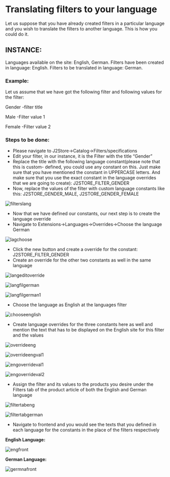 # Translating filters to your language

Let us suppose that you have already created filters in a particular language and you wish to translate the filters to another language. This is how you could do it.

## INSTANCE: <a id="instance"></a>

Languages available on the site: English, German. Filters have been created in language: English. Filters to be translated in language: German.

### Example: <a id="example"></a>

Let us assume that we have got the following filter and following values for the filter:

Gender -filter title

Male -Filter value 1

Female -Filter value 2

### Steps to be done: <a id="steps-to-be-done"></a>

* Please navigate to J2Store-&gt;Catalog-&gt;Filters/specifications
* Edit your filter, in our instance, it is the Filter with the title “Gender”
* Replace the title with the following language constant\(please note that this is custom- defined, you could use any constant on this. Just make sure that you have mentioned the constant in UPPERCASE letters. And make sure that you use the exact constant in the language overrides that we are going to create\): J2STORE_FILTER_GENDER
* Now, replace the values of the filter with custom language constants like this: J2STORE_GENDER_MALE, J2STORE_GENDER_FEMALE

![filterslang](https://raw.githubusercontent.com/j2store/doc-images/master/catalog/translating-filters-to-your-lang/filters-lang-const.png)

* Now that we have defined our constants, our next step is to create the language override
* Navigate to Extensions-&gt;Languages-&gt;Overrides-&gt;Choose the language German

![lagchoose](https://raw.githubusercontent.com/j2store/doc-images/master/catalog/translating-filters-to-your-lang/trans-fil-overr-choose-lang.png)

* Click the new button and create a override for the constant: J2STORE_FILTER_GENDER
* Create an override for the other two constants as well in the same language

  

![langeditoverride](https://raw.githubusercontent.com/j2store/doc-images/master/catalog/translating-filters-to-your-lang/trans-filt-override-german.png)

![langfilgerman](https://raw.githubusercontent.com/j2store/doc-images/master/catalog/translating-filters-to-your-lang/trans-filt-override-german-fil-val.png)

![langfilgerman1](https://raw.githubusercontent.com/j2store/doc-images/master/catalog/translating-filters-to-your-lang/trans-filt-override-german-fil-val-1.png)

* Choose the language as English at the languages filter

![chooseenglish](https://raw.githubusercontent.com/j2store/doc-images/master/catalog/translating-filters-to-your-lang/trans-filt-choose-eng-lang.png)

* Create language overrides for the three constants here as well and mention the text that has to be displayed on the English site for this filter and the values

 

![overrideeng](https://raw.githubusercontent.com/j2store/doc-images/master/catalog/translating-filters-to-your-lang/trans-filt-override-English-fil-title.png)

![overrideengval1](https://raw.githubusercontent.com/j2store/doc-images/master/catalog/translating-filters-to-your-lang/trans-fil-overr-eng-fil-val.png)

![engoverrideval1](https://raw.githubusercontent.com/j2store/doc-images/master/catalog/translating-filters-to-your-lang/trans-fil-overr-eng-fil-val.png)

![engoverrideval2](https://raw.githubusercontent.com/j2store/doc-images/master/catalog/translating-filters-to-your-lang/trans-filt-override-English-fil-val-1.png)

* Assign the filter and its values to the products you desire under the Filters tab of the product article of both the English and German language

![filtertabeng](https://raw.githubusercontent.com/j2store/doc-images/master/catalog/translating-filters-to-your-lang/trans-fil-assi-filt-eng.png)

![filtertabgerman](https://raw.githubusercontent.com/j2store/doc-images/master/catalog/translating-filters-to-your-lang/trans-fil-assi-filt-Ger.png)

* Navigate to frontend and you would see the texts that you defined in each language for the constants in the place of the filters respectively

**English Language:**

![engfront](https://raw.githubusercontent.com/j2store/doc-images/master/catalog/translating-filters-to-your-lang/trans-fil-eng-front.png)

**German Language:**

![germnafront](https://raw.githubusercontent.com/j2store/doc-images/master/catalog/translating-filters-to-your-lang/trans-fil-Ger-front.png)

